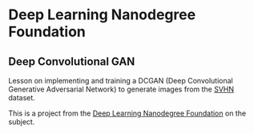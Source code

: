 # Deep Learning Nanodegree Foundation

## Deep Convolutional GAN

Lesson on implementing and training a DCGAN (Deep Convolutional Generative Adversarial Network) to generate images from the [SVHN](http://ufldl.stanford.edu/housenumbers/) dataset.

This is a project from the [Deep Learning Nanodegree Foundation](https://www.udacity.com/course/deep-learning-nanodegree-foundation--nd101) on the subject.
